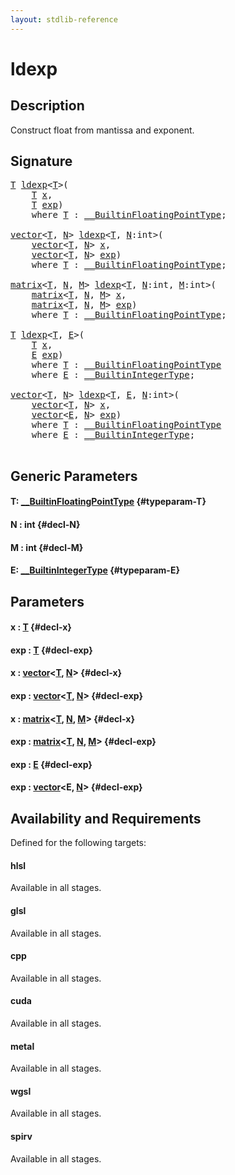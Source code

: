 ```yaml
---
layout: stdlib-reference
---
```


# ldexp

## Description

Construct float from mantissa and exponent.




## Signature 

<pre>
<a href="/stdlib-reference/global-decls/ldexp#typeparam-T" class="code_type">T</a> <a href="/stdlib-reference/global-decls/ldexp">ldexp</a>&lt;<a href="/stdlib-reference/global-decls/ldexp#typeparam-T" class="code_type">T</a>&gt;(
    <a href="/stdlib-reference/global-decls/ldexp#typeparam-T" class="code_type">T</a> <a href="/stdlib-reference/global-decls/ldexp#decl-x" class="code_param">x</a>,
    <a href="/stdlib-reference/global-decls/ldexp#typeparam-T" class="code_type">T</a> <a href="/stdlib-reference/global-decls/ldexp#decl-exp" class="code_param">exp</a>)
    <span class='code_keyword'>where</span> <a href="/stdlib-reference/global-decls/ldexp#typeparam-T" class="code_type">T</a> : <a href="/stdlib-reference/interfaces/0_builtinfloatingpointtype-029hm/index" class="code_type">__BuiltinFloatingPointType</a>;

<a href="/stdlib-reference/types/vector/index" class="code_type">vector</a>&lt;<a href="/stdlib-reference/global-decls/ldexp#typeparam-T" class="code_type">T</a>, <a href="/stdlib-reference/global-decls/ldexp#decl-N" class="code_var">N</a>&gt; <a href="/stdlib-reference/global-decls/ldexp">ldexp</a>&lt;<a href="/stdlib-reference/global-decls/ldexp#typeparam-T" class="code_type">T</a>, <a href="/stdlib-reference/global-decls/ldexp#decl-N" class="code_var">N</a>:<span class="code_keyword">int</span>&gt;(
    <a href="/stdlib-reference/types/vector/index" class="code_type">vector</a>&lt;<a href="/stdlib-reference/global-decls/ldexp#typeparam-T" class="code_type">T</a>, <a href="/stdlib-reference/global-decls/ldexp#decl-N" class="code_var">N</a>&gt; <a href="/stdlib-reference/global-decls/ldexp#decl-x" class="code_param">x</a>,
    <a href="/stdlib-reference/types/vector/index" class="code_type">vector</a>&lt;<a href="/stdlib-reference/global-decls/ldexp#typeparam-T" class="code_type">T</a>, <a href="/stdlib-reference/global-decls/ldexp#decl-N" class="code_var">N</a>&gt; <a href="/stdlib-reference/global-decls/ldexp#decl-exp" class="code_param">exp</a>)
    <span class='code_keyword'>where</span> <a href="/stdlib-reference/global-decls/ldexp#typeparam-T" class="code_type">T</a> : <a href="/stdlib-reference/interfaces/0_builtinfloatingpointtype-029hm/index" class="code_type">__BuiltinFloatingPointType</a>;

<a href="/stdlib-reference/types/matrix/index" class="code_type">matrix</a>&lt;<a href="/stdlib-reference/global-decls/ldexp#typeparam-T" class="code_type">T</a>, <a href="/stdlib-reference/global-decls/ldexp#decl-N" class="code_var">N</a>, <a href="/stdlib-reference/global-decls/ldexp#decl-M" class="code_var">M</a>&gt; <a href="/stdlib-reference/global-decls/ldexp">ldexp</a>&lt;<a href="/stdlib-reference/global-decls/ldexp#typeparam-T" class="code_type">T</a>, <a href="/stdlib-reference/global-decls/ldexp#decl-N" class="code_var">N</a>:<span class="code_keyword">int</span>, <a href="/stdlib-reference/global-decls/ldexp#decl-M" class="code_var">M</a>:<span class="code_keyword">int</span>&gt;(
    <a href="/stdlib-reference/types/matrix/index" class="code_type">matrix</a>&lt;<a href="/stdlib-reference/global-decls/ldexp#typeparam-T" class="code_type">T</a>, <a href="/stdlib-reference/global-decls/ldexp#decl-N" class="code_var">N</a>, <a href="/stdlib-reference/global-decls/ldexp#decl-M" class="code_var">M</a>&gt; <a href="/stdlib-reference/global-decls/ldexp#decl-x" class="code_param">x</a>,
    <a href="/stdlib-reference/types/matrix/index" class="code_type">matrix</a>&lt;<a href="/stdlib-reference/global-decls/ldexp#typeparam-T" class="code_type">T</a>, <a href="/stdlib-reference/global-decls/ldexp#decl-N" class="code_var">N</a>, <a href="/stdlib-reference/global-decls/ldexp#decl-M" class="code_var">M</a>&gt; <a href="/stdlib-reference/global-decls/ldexp#decl-exp" class="code_param">exp</a>)
    <span class='code_keyword'>where</span> <a href="/stdlib-reference/global-decls/ldexp#typeparam-T" class="code_type">T</a> : <a href="/stdlib-reference/interfaces/0_builtinfloatingpointtype-029hm/index" class="code_type">__BuiltinFloatingPointType</a>;

<a href="/stdlib-reference/global-decls/ldexp#typeparam-T" class="code_type">T</a> <a href="/stdlib-reference/global-decls/ldexp">ldexp</a>&lt;<a href="/stdlib-reference/global-decls/ldexp#typeparam-T" class="code_type">T</a>, <a href="/stdlib-reference/global-decls/ldexp#typeparam-E" class="code_type">E</a>&gt;(
    <a href="/stdlib-reference/global-decls/ldexp#typeparam-T" class="code_type">T</a> <a href="/stdlib-reference/global-decls/ldexp#decl-x" class="code_param">x</a>,
    <a href="/stdlib-reference/global-decls/ldexp#typeparam-E" class="code_type">E</a> <a href="/stdlib-reference/global-decls/ldexp#decl-exp" class="code_param">exp</a>)
    <span class='code_keyword'>where</span> <a href="/stdlib-reference/global-decls/ldexp#typeparam-T" class="code_type">T</a> : <a href="/stdlib-reference/interfaces/0_builtinfloatingpointtype-029hm/index" class="code_type">__BuiltinFloatingPointType</a>
    <span class='code_keyword'>where</span> <a href="/stdlib-reference/global-decls/ldexp#typeparam-E" class="code_type">E</a> : <a href="/stdlib-reference/interfaces/0_builtinintegertype-029g/index" class="code_type">__BuiltinIntegerType</a>;

<a href="/stdlib-reference/types/vector/index" class="code_type">vector</a>&lt;<a href="/stdlib-reference/global-decls/ldexp#typeparam-T" class="code_type">T</a>, <a href="/stdlib-reference/global-decls/ldexp#decl-N" class="code_var">N</a>&gt; <a href="/stdlib-reference/global-decls/ldexp">ldexp</a>&lt;<a href="/stdlib-reference/global-decls/ldexp#typeparam-T" class="code_type">T</a>, <a href="/stdlib-reference/global-decls/ldexp#typeparam-E" class="code_type">E</a>, <a href="/stdlib-reference/global-decls/ldexp#decl-N" class="code_var">N</a>:<span class="code_keyword">int</span>&gt;(
    <a href="/stdlib-reference/types/vector/index" class="code_type">vector</a>&lt;<a href="/stdlib-reference/global-decls/ldexp#typeparam-T" class="code_type">T</a>, <a href="/stdlib-reference/global-decls/ldexp#decl-N" class="code_var">N</a>&gt; <a href="/stdlib-reference/global-decls/ldexp#decl-x" class="code_param">x</a>,
    <a href="/stdlib-reference/types/vector/index" class="code_type">vector</a>&lt;<a href="/stdlib-reference/global-decls/ldexp#typeparam-E" class="code_type">E</a>, <a href="/stdlib-reference/global-decls/ldexp#decl-N" class="code_var">N</a>&gt; <a href="/stdlib-reference/global-decls/ldexp#decl-exp" class="code_param">exp</a>)
    <span class='code_keyword'>where</span> <a href="/stdlib-reference/global-decls/ldexp#typeparam-T" class="code_type">T</a> : <a href="/stdlib-reference/interfaces/0_builtinfloatingpointtype-029hm/index" class="code_type">__BuiltinFloatingPointType</a>
    <span class='code_keyword'>where</span> <a href="/stdlib-reference/global-decls/ldexp#typeparam-E" class="code_type">E</a> : <a href="/stdlib-reference/interfaces/0_builtinintegertype-029g/index" class="code_type">__BuiltinIntegerType</a>;

</pre>

## Generic Parameters

#### T: [\_\_BuiltinFloatingPointType](/stdlib-reference/interfaces/0_builtinfloatingpointtype-029hm/index) {#typeparam-T}
#### N  : int {#decl-N}
#### M  : int {#decl-M}
#### E: [\_\_BuiltinIntegerType](/stdlib-reference/interfaces/0_builtinintegertype-029g/index) {#typeparam-E}

## Parameters

#### x  : [T](/stdlib-reference/global-decls/ldexp#typeparam-T) {#decl-x}
#### exp  : [T](/stdlib-reference/global-decls/ldexp#typeparam-T) {#decl-exp}
#### x  : [vector](/stdlib-reference/types/vector/index)\<[T](/stdlib-reference/types/vector/index#typeparam-T), [N](/stdlib-reference/types/vector/index#decl-N)\> {#decl-x}
#### exp  : [vector](/stdlib-reference/types/vector/index)\<[T](/stdlib-reference/types/vector/index#typeparam-T), [N](/stdlib-reference/types/vector/index#decl-N)\> {#decl-exp}
#### x  : [matrix](/stdlib-reference/types/matrix/index)\<[T](/stdlib-reference/types/matrix/t-0), [N](/stdlib-reference/types/matrix/index#decl-N), [M](/stdlib-reference/types/matrix/index#decl-M)\> {#decl-x}
#### exp  : [matrix](/stdlib-reference/types/matrix/index)\<[T](/stdlib-reference/types/matrix/t-0), [N](/stdlib-reference/types/matrix/index#decl-N), [M](/stdlib-reference/types/matrix/index#decl-M)\> {#decl-exp}
#### exp  : [E](/stdlib-reference/global-decls/ldexp#typeparam-E) {#decl-exp}
#### exp  : [vector](/stdlib-reference/types/vector/index)\<E, [N](/stdlib-reference/types/vector/index#decl-N)\> {#decl-exp}

## Availability and Requirements

Defined for the following targets:

#### hlsl
Available in all stages.

#### glsl
Available in all stages.

#### cpp
Available in all stages.

#### cuda
Available in all stages.

#### metal
Available in all stages.

#### wgsl
Available in all stages.

#### spirv
Available in all stages.



